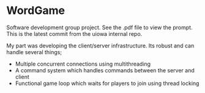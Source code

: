 # WordGame
Software development group project. See the .pdf file to view the prompt. This is the latest commit from the uiowa internal repo.

My part was developing the client/server infrastructure. Its robust and can handle several things;
- Multiple concurrent connections using multithreading
- A command system which handles commands between the server and client
- Functional game loop which waits for players to join using thread locking
